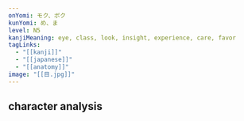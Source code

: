 ```yaml
---
onYomi: モク、ボク
kunYomi: め、ま
level: N5
kanjiMeaning: eye, class, look, insight, experience, care, favor
tagLinks:
  - "[[kanji]]"
  - "[[japanese]]"
  - "[[anatomy]]"
image: "[[目.jpg]]"
---
```

## character analysis